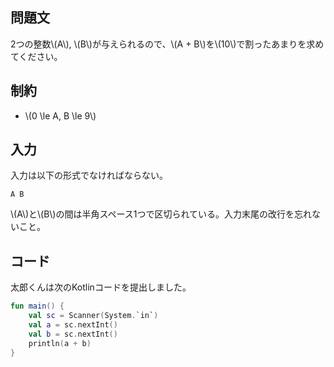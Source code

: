 ## 問題文

2つの整数\\(A\\), \\(B\\)が与えられるので、\\(A + B\\)を\\(10\\)で割ったあまりを求めてください。

## 制約

- \\(0 \le A, B \le 9\\)

## 入力

入力は以下の形式でなければならない。

```
A B
```

\\(A\\)と\\(B\\)の間は半角スペース1つで区切られている。入力末尾の改行を忘れないこと。

## コード

太郎くんは次のKotlinコードを提出しました。

```kotlin
fun main() {
    val sc = Scanner(System.`in`)
    val a = sc.nextInt()
    val b = sc.nextInt()
    println(a + b)
}
```

